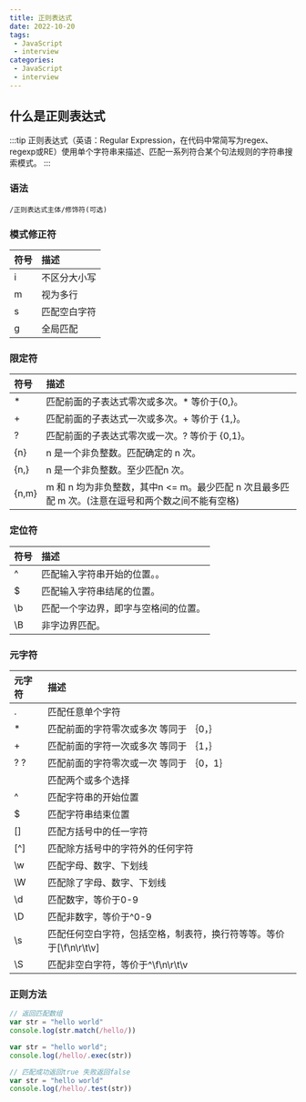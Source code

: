 ```yaml
---
title: 正则表达式
date: 2022-10-20
tags:
 - JavaScript
 - interview
categories:
 - JavaScript
 - interview
---
```

## 什么是正则表达式
:::tip
正则表达式（英语：Regular Expression，在代码中常简写为regex、regexp或RE）使用单个字符串来描述、匹配一系列符合某个句法规则的字符串搜索模式。
:::

### 语法
```
/正则表达式主体/修饰符(可选)
```

### 模式修正符
|符号|	描述|
| :------------- | :------------- |
i	|不区分大小写
m	|视为多行
s	|匹配空白字符
g	|全局匹配

### 限定符
|符号|	描述|
| :------------- | :------------- |
*	|匹配前面的子表达式零次或多次。* 等价于{0,}。
+	|匹配前面的子表达式一次或多次。+ 等价于 {1,}。
?	|匹配前面的子表达式零次或一次。? 等价于 {0,1}。
{n}|	n 是一个非负整数。匹配确定的 n 次。
{n,}|	n 是一个非负整数。至少匹配n 次。
{n,m}|	m 和 n 均为非负整数，其中n <= m。最少匹配 n 次且最多匹配 m 次。(注意在逗号和两个数之间不能有空格)

### 定位符
|符号|	描述|
| :------------- | :------------- |
^	|匹配输入字符串开始的位置。。
$	|匹配输入字符串结尾的位置。
\b	|匹配一个字边界，即字与空格间的位置。
\B|	非字边界匹配。

### 元字符
|元字符|	描述|
| :------------- | :------------- |
.	|匹配任意单个字符
*	|匹配前面的字符零次或多次 等同于 ｛0，｝
+	|匹配前面的字符一次或多次 等同于 ｛1，｝
?	? |匹配前面的字符零次或一次 等同于 ｛0，1｝
|	|匹配两个或多个选择
^	|匹配字符串的开始位置
$	|匹配字符串结束位置
[]	|匹配方括号中的任一字符
[^]	|匹配除方括号中的字符外的任何字符
\w	|匹配字母、数字、下划线
\W	|匹配除了字母、数字、下划线
\d	|匹配数字，等价于0-9
\D	|匹配非数字，等价于^0-9
\s	|匹配任何空白字符，包括空格，制表符，换行符等等。等价于[\f\n\r\t\v]
\S	|匹配非空白字符，等价于^\f\n\r\t\v

### 正则方法
```js
// 返回匹配数组
var str = "hello world"
console.log(str.match(/hello/))

var str = "hello world";
console.log(/hello/.exec(str))

// 匹配成功返回true 失败返回false
var str = "hello world"
console.log(/hello/.test(str))
```
